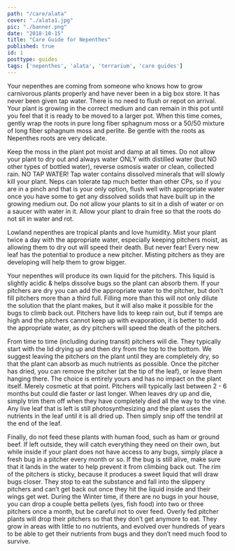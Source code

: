 ```yaml
---
path: "/care/alata"
cover: "./alata1.jpg"
pic: "./banner.png"
date: "2018-10-15"
title: "Care Guide for Nepenthes"
published: true
id: 1
posttype: guides
tags: ['nepenthes', 'alata', 'terrarium', 'care guides']
---
```


Your nepenthes are coming from someone who knows how to grow carnivorous plants properly and have never been in a big box store. It has never been given tap water. There is no need to flush or repot on arrival. Your plant is growing in the correct medium and can remain in this pot until you feel that it is ready to be moved to a larger pot. When this time comes, gently wrap the roots in pure long fiber sphagnum moss or a 50/50 mixture of long fiber sphagnum moss and perlite. Be gentle with the roots as Nepenthes roots are very delicate. 

Keep the moss in the plant pot moist and damp at all times. Do not allow your plant to dry out and always water ONLY with distilled water (but NO other types of bottled water), reverse osmosis water or clean, collected rain. NO TAP WATER! Tap water contains dissolved minerals that will slowly kill your plant. Neps can tolerate tap much better than other CPs, so if you are in a pinch and that is your only option, flush well with appropriate water once you have some to get any dissolved solids that have built up in the growing medium out. Do not allow your plants to sit in a dish of water or on a saucer with water in it. Allow your plant to drain free so that the roots do not sit in water and rot. 

Lowland nepenthes are tropical plants and love humidity. Mist your plant twice a day with the appropriate water, especially keeping pitchers moist, as allowing them to dry out will speed their death. But never fear! Every new leaf has the potential to produce a new pitcher. Misting pitchers as they are developing will help them to grow bigger. 

Your nepenthes will produce its own liquid for the pitchers. This liquid is slightly acidic & helps dissolve bugs so the plant can absorb them. If your pitchers are dry you can add the appropriate water to the pitcher, but don’t fill pitchers more than a third full. Filling more than this will not only dilute the solution that the plant makes, but it will also make it possible for the bugs to climb back out. Pitchers have lids to keep rain out, but if temps are high and the pitchers cannot keep up with evaporation, it is better to add the appropriate water, as dry pitchers will speed the death of the pitchers. 

From time to time (including during transit) pitchers will die. They typically start with the lid drying up and then dry from the top to the bottom. We suggest leaving the pitchers on the plant until they are completely dry, so that the plant can absorb as much nutrients as possible. Once the pitcher has dried, you can remove the pitcher (at the tip of the leaf), or leave them hanging there. The choice is entirely yours and has no impact on the plant itself. Merely cosmetic at that point. Pitchers will typically last between 2 - 6 months but could die faster or last longer. When leaves dry up and die, simply trim them off when they have completely died all the way to the vine. Any live leaf that is left is still photosynthesizing and the plant uses the nutrients in the leaf until it is all dried up. Then simply snip off the tendril at the end of the leaf. 

Finally, do not feed these plants with human food, such as ham or ground beef. If left outside, they will catch everything they need on their own, but while inside if your plant does not have access to any bugs, simply place a fresh bug in a pitcher every month or so. If the bug is still alive, make sure that it lands in the water to help prevent it from climbing back out. The rim of the pitchers is sticky, because it produces a sweet liquid that will draw bugs closer. They stop to eat the substance and fall into the slippery pitchers and can’t get back out once they hit the liquid inside and their wings get wet. During the Winter time, if there are no bugs in your house, you can drop a couple betta pellets (yes, fish food) into two or three pitchers once a month, but be careful not to over feed. Overly fed pitcher plants will drop their pitchers so that they don’t get anymore to eat. They grow in areas with little to no nutrients, and evolved over hundreds of years to be able to get their nutrients from bugs and they don’t need much food to survive. 
